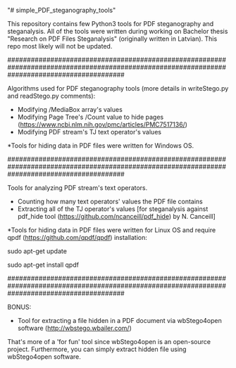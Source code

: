 "# simple_PDF_steganography_tools" 

This repository contains few Python3 tools for PDF steganography and steganalysis.
All of the tools were written during working on Bachelor thesis "Research on PDF Files Steganalysis" (originally written in Latvian).
This repo most likely will not be updated.

##############################################################################################################################################

Algorithms used for PDF steganography tools (more details in writeStego.py and readStego.py comments):
 - Modifying /MediaBox array's values 
 - Modifying Page Tree's /Count value to hide pages (https://www.ncbi.nlm.nih.gov/pmc/articles/PMC7517136/)
 - Modifying PDF stream's TJ text operator's values

*Tools for hiding data in PDF files were written for Windows OS.

##############################################################################################################################################

Tools for analyzing PDF stream's text operators.
 - Counting how many text operators' values the PDF file contains
 - Extracting all of the TJ operator's values [for steganalysis against pdf_hide tool (https://github.com/ncanceill/pdf_hide) by N. Canceill]

*Tools for hiding data in PDF files were written for Linux OS and require qpdf (https://github.com/qpdf/qpdf) installation:

sudo apt-get update

sudo apt-get install qpdf

##############################################################################################################################################

BONUS:
 - Tool for extracting a file hidden in a PDF document via wbStego4open software (http://wbstego.wbailer.com/)

That's more of a 'for fun' tool since wbStego4open is an open-source project. Furthermore, you can simply extract
hidden file using wbStego4open software.
